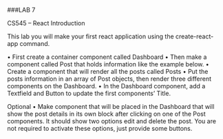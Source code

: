 ###LAB 7

CS545 – React Introduction

This lab you will make your first react application using the create-react-app command.

•	First create a container component called Dashboard
•	Then make a component called Post that holds information like the example below.
•	Create a component that will render all the posts called Posts
•	Put the posts information in an array of Post objects, then render three different components on the Dashboard. 
•	In the Dashboard component, add a Textfield and Button to update the first components’ Title.

Optional
•	Make component that will be placed in the Dashboard that will show the post details in its own block after clicking on one of the Post components. It should show two options edit and delete the post. You are not required to activate these options, just provide some buttons. 




	









   
